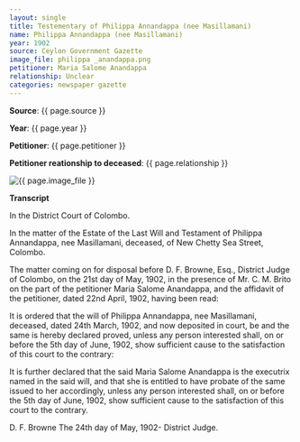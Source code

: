```yaml
---
layout: single
title: Testementary of Philippa Annandappa (nee Masillamani)
name: Philippa Annandappa (nee Masillamani)
year: 1902
source: Ceylon Government Gazette
image_file: philippa _anandappa.png
petitioner: Maria Salome Anandappa
relationship: Unclear
categories: newspaper gazette
---
```




  **Source**: {{ page.source }}

  **Year**: {{ page.year }}

  **Petitioner**: {{ page.petitioner }}

  **Petitioner reationship to deceased**: {{ page.relationship }} 

 <img src="/family-history/assets/images/gazette/{{ page.image_file }}" alt="{{ page.image_file }}">

 **Transcript** 

In the District Court of Colombo.

In the matter of the Estate of the Last Will and Testament of Philippa Annandappa, nee Masillamani, deceased, of New Chetty Sea Street, Colombo.

The matter coming on for disposal before D. F. Browne, Esq., District Judge of Colombo, on the 21st day of May, 1902, in the presence of Mr. C. M. Brito on the part of the petitioner Maria Salome Anandappa, and the affidavit of the petitioner, dated 22nd April, 1902, having been read:

It is ordered that the will of Philippa Annandappa, nee Masillamani, deceased, dated 24th March, 1902, and now deposited in court, be and the same is hereby declared proved, unless any person interested shall, on or before the 5th day of June, 1902, show sufficient cause to the satisfaction of this court to the contrary:

It is further declared that the said Maria Salome Anandappa is the executrix named in the said will, and that she is entitled to have probate of the same issued to her accordingly, unless any person interested shall, on or before the 5th day of June, 1902, show sufficient cause to the satisfaction of this court to the contrary.

D. F. Browne
The 24th day of May, 1902-
District Judge.